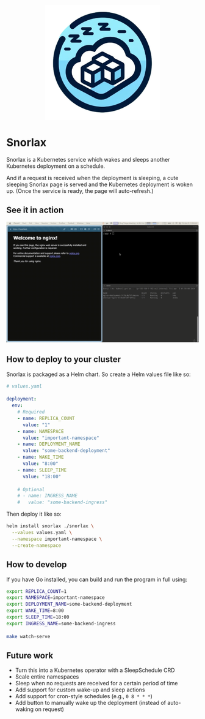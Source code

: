 <div align="center">
  <img src="./static/logo-small.png" alt="Logo" width="300">
</div>

# Snorlax

Snorlax is a Kubernetes service which wakes and sleeps another Kubernetes deployment on a schedule.

And if a request is received when the deployment is sleeping, a cute sleeping Snorlax page is
served and the Kubernetes deployment is woken up. (Once the service is ready, the page will auto-refresh.)



## See it in action

![Snorlax Demo](./static/demo.gif)


## How to deploy to your cluster

Snorlax is packaged as a Helm chart. So create a Helm values file like so:

```yaml
# values.yaml

deployment:
  env:
    # Required
    - name: REPLICA_COUNT
      value: "1"
    - name: NAMESPACE
      value: "important-namespace"
    - name: DEPLOYMENT_NAME
      value: "some-backend-deployment"
    - name: WAKE_TIME
      value: "8:00"
    - name: SLEEP_TIME
      value: "18:00"

    # Optional
    # - name: INGRESS_NAME
    #   value: "some-backend-ingress"
```

Then deploy it like so:

```bash
helm install snorlax ./snorlax \
  --values values.yaml \
  --namespace important-namespace \
  --create-namespace
```


## How to develop

If you have Go installed, you can build and run the program in full using:

```bash
export REPLICA_COUNT=1
export NAMESPACE=important-namespace
export DEPLOYMENT_NAME=some-backend-deployment
export WAKE_TIME=8:00
export SLEEP_TIME=18:00
export INGRESS_NAME=some-backend-ingress

make watch-serve
```

## Future work

- Turn this into a Kubernetes operator with a SleepSchedule CRD
- Scale entire namespaces
- Sleep when no requests are received for a certain period of time
- Add support for custom wake-up and sleep actions
- Add support for cron-style schedules (e.g., `0 8 * * *`)
- Add button to manually wake up the deployment (instead of auto-waking on request)